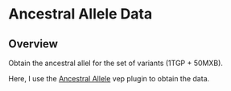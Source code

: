 # Ancestral Allele Data


## Overview

Obtain the ancestral allel for the set of variants (1TGP + 50MXB).

Here, I use the [Ancestral Allele](https://github.com/Ensembl/VEP_plugins/blob/release/104/AncestralAllele.pm) vep 
plugin to obtain the data.

